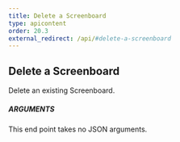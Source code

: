 ```yaml
---
title: Delete a Screenboard
type: apicontent
order: 20.3
external_redirect: /api/#delete-a-screenboard
---
```


## Delete a Screenboard
Delete an existing Screenboard.
##### ARGUMENTS
This end point takes no JSON arguments.

